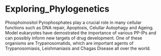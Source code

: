 # Exploring_Phylogenetics
Phosphoinositol Pyrophosphates play a crucial role in many cellular functions such as DNA repair, Apoptosis, Celullar Autophagy and Ageing. Model eukaryotes have demostrated the importance of various PP-IPs and can possibly inform new targets of drug development. One of these organisms are Trypanosomatids, which are important agents of Trypanosomiasis, Leishmaniasis and Chagas Disease all over the world. 
